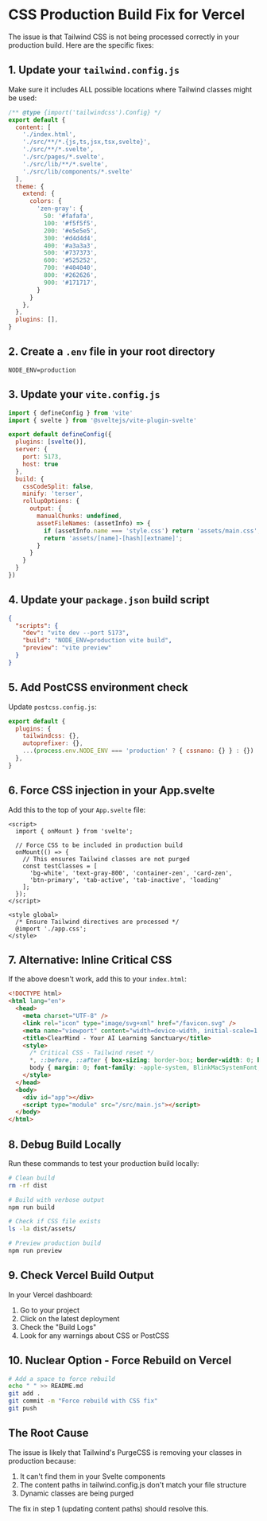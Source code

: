 # CSS Production Build Fix for Vercel

The issue is that Tailwind CSS is not being processed correctly in your production build. Here are the specific fixes:

## 1. Update your `tailwind.config.js`

Make sure it includes ALL possible locations where Tailwind classes might be used:

```javascript
/** @type {import('tailwindcss').Config} */
export default {
  content: [
    './index.html',
    './src/**/*.{js,ts,jsx,tsx,svelte}',
    './src/**/*.svelte',
    './src/pages/*.svelte',
    './src/lib/**/*.svelte',
    './src/lib/components/*.svelte'
  ],
  theme: {
    extend: {
      colors: {
        'zen-gray': {
          50: '#fafafa',
          100: '#f5f5f5',
          200: '#e5e5e5',
          300: '#d4d4d4',
          400: '#a3a3a3',
          500: '#737373',
          600: '#525252',
          700: '#404040',
          800: '#262626',
          900: '#171717',
        }
      }
    },
  },
  plugins: [],
}
```

## 2. Create a `.env` file in your root directory

```
NODE_ENV=production
```

## 3. Update your `vite.config.js`

```javascript
import { defineConfig } from 'vite'
import { svelte } from '@sveltejs/vite-plugin-svelte'

export default defineConfig({
  plugins: [svelte()],
  server: {
    port: 5173,
    host: true
  },
  build: {
    cssCodeSplit: false,
    minify: 'terser',
    rollupOptions: {
      output: {
        manualChunks: undefined,
        assetFileNames: (assetInfo) => {
          if (assetInfo.name === 'style.css') return 'assets/main.css';
          return 'assets/[name]-[hash][extname]';
        }
      }
    }
  }
})
```

## 4. Update your `package.json` build script

```json
{
  "scripts": {
    "dev": "vite dev --port 5173",
    "build": "NODE_ENV=production vite build",
    "preview": "vite preview"
  }
}
```

## 5. Add PostCSS environment check

Update `postcss.config.js`:

```javascript
export default {
  plugins: {
    tailwindcss: {},
    autoprefixer: {},
    ...(process.env.NODE_ENV === 'production' ? { cssnano: {} } : {})
  },
}
```

## 6. Force CSS injection in your App.svelte

Add this to the top of your `App.svelte` file:

```svelte
<script>
  import { onMount } from 'svelte';
  
  // Force CSS to be included in production build
  onMount(() => {
    // This ensures Tailwind classes are not purged
    const testClasses = [
      'bg-white', 'text-gray-800', 'container-zen', 'card-zen',
      'btn-primary', 'tab-active', 'tab-inactive', 'loading'
    ];
  });
</script>

<style global>
  /* Ensure Tailwind directives are processed */
  @import './app.css';
</style>
```

## 7. Alternative: Inline Critical CSS

If the above doesn't work, add this to your `index.html`:

```html
<!DOCTYPE html>
<html lang="en">
  <head>
    <meta charset="UTF-8" />
    <link rel="icon" type="image/svg+xml" href="/favicon.svg" />
    <meta name="viewport" content="width=device-width, initial-scale=1.0" />
    <title>ClearMind - Your AI Learning Sanctuary</title>
    <style>
      /* Critical CSS - Tailwind reset */
      *, ::before, ::after { box-sizing: border-box; border-width: 0; border-style: solid; }
      body { margin: 0; font-family: -apple-system, BlinkMacSystemFont, 'Segoe UI', Roboto, sans-serif; }
    </style>
  </head>
  <body>
    <div id="app"></div>
    <script type="module" src="/src/main.js"></script>
  </body>
</html>
```

## 8. Debug Build Locally

Run these commands to test your production build locally:

```bash
# Clean build
rm -rf dist

# Build with verbose output
npm run build

# Check if CSS file exists
ls -la dist/assets/

# Preview production build
npm run preview
```

## 9. Check Vercel Build Output

In your Vercel dashboard:
1. Go to your project
2. Click on the latest deployment
3. Check the "Build Logs"
4. Look for any warnings about CSS or PostCSS

## 10. Nuclear Option - Force Rebuild on Vercel

```bash
# Add a space to force rebuild
echo " " >> README.md
git add .
git commit -m "Force rebuild with CSS fix"
git push
```

## The Root Cause

The issue is likely that Tailwind's PurgeCSS is removing your classes in production because:
1. It can't find them in your Svelte components
2. The content paths in tailwind.config.js don't match your file structure
3. Dynamic classes are being purged

The fix in step 1 (updating content paths) should resolve this.